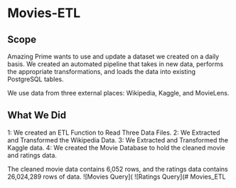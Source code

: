 # Movies-ETL

## Scope
Amazing Prime wants to use and update a dataset we created on a daily basis. We created an automated pipeline that takes in new data, performs the appropriate transformations, and loads the data into existing PostgreSQL tables. 

We use data from three external places: Wikipedia, Kaggle, and MovieLens.

## What We Did
1: We created an ETL Function to Read Three Data Files.
2: We Extracted and Transformed the Wikipedia Data.
3: We Extracted and Transformed the Kaggle data.
4: We created the Movie Database to hold the cleaned movie and ratings data.


The cleaned movie data contains 6,052 rows, and the ratings data contains 26,024,289 rows of data.
![Movies Query](
![Ratings Query](# Movies_ETL

